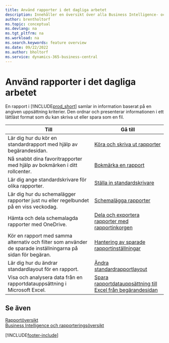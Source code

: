 ```yaml
---
title: Använd rapporter i det dagliga arbetet
description: Innehåller en översikt över alla Business Intelligence- och rapporteringsfunktioner som stöds i Business Central-produkten.
author: brentholtorf
ms.topic: conceptual
ms.devlang: na
ms.tgt_pltfrm: na
ms.workload: na
ms.search.keywords: feature overview
ms.date: 09/22/2022
ms.author: bholtorf
ms.service: dynamics-365-business-central
---
```

# Använd rapporter i det dagliga arbetet

En rapport i [!INCLUDE[prod_short](includes/prod_short.md)] samlar in information baserat på en angiven uppsättning kriterier. Den ordnar och presenterar informationen i ett lättläst format som du kan skriva ut eller spara som en fil.  

| Till | Gå till |
| --- | --- |
| Lär dig hur du kör en standardrapport med hjälp av begärandesidan. | [Köra och skriva ut rapporter](ui-work-report.md) |
| Nå snabbt dina favoritrapporter med hjälp av bokmärken i ditt rollcenter. | [Bokmärka en rapport](ui-bookmarks.md) |
| Lär dig ange standardskrivare för olika rapporter. | [Ställa in standardskrivare](ui-specify-printer-selection-reports.md#default) |
| Lär dig hur du schemalägger rapporter just nu eller regelbundet på en viss veckodag. | [Schemalägga rapporter](ui-work-report.md#ScheduleReport) |
| Hämta och dela schemalagda rapporter med OneDrive. | [Dela och exportera rapporter med rapportinkorgen](ui-work-report-inbox.md) |
| Kör en rapport med samma alternativ och filter som använder de sparade inställningarna på sidan för begäran. | [Hantering av sparade rapportinställningar](reports-saving-reusing-settings.md)|
| Lär dig hur du ändrar standardlayout för en rapport. | [Ändra standardrapportlayout](ui-how-change-layout-currently-used-report.md) |
| Visa och analysera data från en rapportdatauppsättning i Microsoft Excel. | [Spara rapportdatauppsättning till Excel från begärandesidan](/dynamics365-release-plan/2021wave1/smb/dynamics365-business-central/save-report-dataset-excel-request-page) |

## Se även

[Rapportöversikt](reports-available-reports.md)  
[Business Intelligence och rapporteringsöversikt](ui-work-report.md)  

[!INCLUDE[footer-include](includes/footer-banner.md)]
